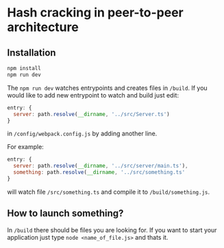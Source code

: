 # Hash cracking in peer-to-peer architecture
## Installation
```bash
npm install
npm run dev
```
The `npm run dev` watches entrypoints and creates files in `/build`.
If you would like to add new entrypoint to watch and build just edit:
```js
entry: {
  server: path.resolve(__dirname, '../src/Server.ts')
}
```
in `/config/webpack.config.js` by adding another line. 

For example:
```js
entry: {
  server: path.resolve(__dirname, '../src/server/main.ts'),
  something: path.resolve(__dirname, '../src/something.ts'
}
```
will watch file `/src/something.ts` and compile it to `/build/something.js`.
## How to launch something?
In `/build` there should be files you are looking for.
If you want to start your application just type `node <name_of_file.js>` and thats it.
